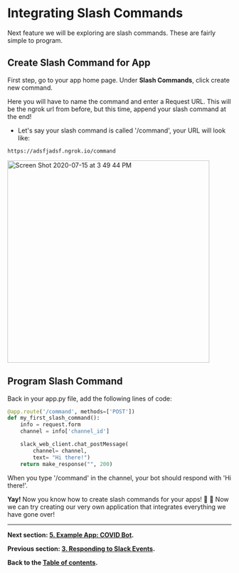 # Integrating Slash Commands
Next feature we will be exploring are slash commands. These are fairly simple to program. 

## Create Slash Command for App
First step, go to your app home page. Under **Slash Commands**, click create new command. 

Here you will have to name the command and enter a Request URL. This will be the ngrok url from before, but this time, append your slash command at the end!

- Let's say your slash command is called '/command', your URL will look like:
```
https://adsfjadsf.ngrok.io/command
```
<img width="454" alt="Screen Shot 2020-07-15 at 3 49 44 PM" src="https://user-images.githubusercontent.com/66278476/87589161-d350fd00-c6b2-11ea-93f4-38c8b5475171.png">

## Program Slash Command
Back in your app.py file, add the following lines of code: 

```Python
@app.route('/command', methods=['POST'])
def my_first_slash_command():
    info = request.form
    channel = info['channel_id']

    slack_web_client.chat_postMessage(
        channel= channel,
        text= "Hi there!")
    return make_response("", 200)
```
When you type '/command' in the channel, your bot should respond with 'Hi there!'.

**Yay!** Now you know how to create slash commands for your apps! :tada: :tada: Now we can try creating our very own application that integrates everything we have gone over!

--- 

**Next section: [5. Example App: COVID Bot](5-covid-bot.md).**

**Previous section: [3. Responding to Slack Events](3-responding-events.md).**

**Back to the [Table of contents](README.md#table-of-contents).**
